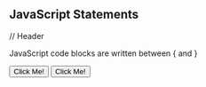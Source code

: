  <!DOCTYPE html>
<html>
<body>

<h2>JavaScript Statements</h2> // Header

<p>JavaScript code blocks are written between { and }</p>

<button type="button" onclick="myFunction()">Click Me!</button>
<button type="button" onclick="myFunction1()">Click Me!</button>

<p id="demo1"></p>
<p id="demo2"></p>


<script>

function myFunction() {
  document.getElementById("demo1").innerHTML = "Hello Dolly!";
  //Stores the text "Hello Dolly" in the HTML Element
}
function myFunction1() {
  document.getElementById("demo2").innerHTML = "Hello Dolly again!";
  //Stores the text "Hello Dolly" in the HTML Element
}

</script>

</body>
</html>
